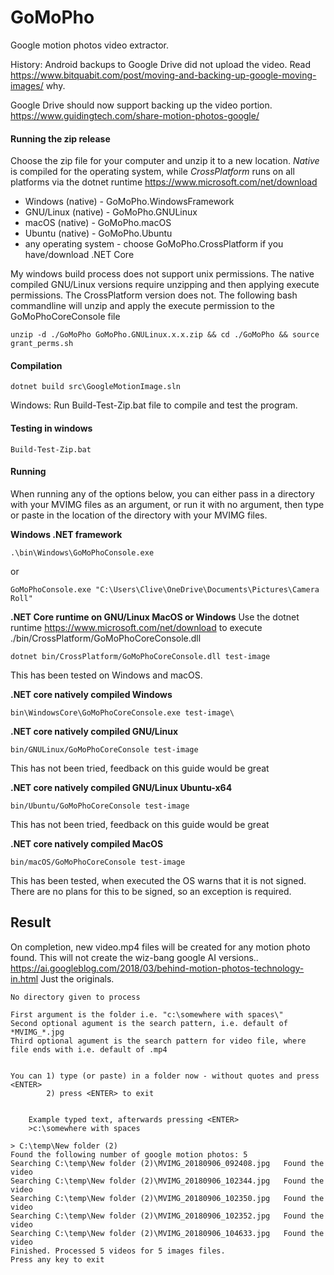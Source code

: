 # GoMoPho
Google motion photos video extractor.

History: Android backups to Google Drive did not upload the video. Read  https://www.bitquabit.com/post/moving-and-backing-up-google-moving-images/ why.

Google Drive should now support backing up the video portion. https://www.guidingtech.com/share-motion-photos-google/

#### Running the zip release
Choose the zip file for your computer and unzip it to a new location. *Native* is compiled for the operating system, while *CrossPlatform* runs on all platforms via the dotnet runtime https://www.microsoft.com/net/download
- Windows (native) - GoMoPho.WindowsFramework
- GNU/Linux (native) - GoMoPho.GNULinux
- macOS (native) - GoMoPho.macOS
- Ubuntu (native) - GoMoPho.Ubuntu
- any operating system - choose GoMoPho.CrossPlatform if you have/download .NET Core 

My windows build process does not support unix permissions. The native compiled GNU/Linux versions require unzipping and then applying execute permissions. The CrossPlatform version does not.
The following bash commandline will unzip and apply the execute permission to the GoMoPhoCoreConsole file
```
unzip -d ./GoMoPho GoMoPho.GNULinux.x.x.zip && cd ./GoMoPho && source grant_perms.sh
```

#### Compilation
```
dotnet build src\GoogleMotionImage.sln
```
Windows: Run  Build-Test-Zip.bat file to compile and test the program.

#### Testing in windows
```
Build-Test-Zip.bat
```

#### Running
When running any of the options below, you can either pass in a directory with your MVIMG files as an argument, or run it with no argument, then type or paste in the location of the directory with your MVIMG files.

**Windows .NET framework** 
```
.\bin\Windows\GoMoPhoConsole.exe
```
or
```
GoMoPhoConsole.exe "C:\Users\Clive\OneDrive\Documents\Pictures\Camera Roll"
```
**.NET Core runtime on GNU/Linux MacOS or Windows** 
Use the dotnet runtime https://www.microsoft.com/net/download to execute ./bin/CrossPlatform/GoMoPhoCoreConsole.dll
```
dotnet bin/CrossPlatform/GoMoPhoCoreConsole.dll test-image
```
This has been tested on Windows and macOS.

**.NET core natively compiled Windows** 
```
bin\WindowsCore\GoMoPhoCoreConsole.exe test-image\
```

**.NET core natively compiled GNU/Linux**
```
bin/GNULinux/GoMoPhoCoreConsole test-image
```
This has not been tried, feedback on this guide would be great

**.NET core natively compiled GNU/Linux Ubuntu-x64**
```
bin/Ubuntu/GoMoPhoCoreConsole test-image
```
This has not been tried, feedback on this guide would be great

**.NET core natively compiled MacOS**
```
bin/macOS/GoMoPhoCoreConsole test-image
```
This has been tested, when executed the OS warns that it is not signed.
There are no plans for this to be signed, so an exception is required.

## Result
On completion, new video.mp4 files will be created for any motion photo found.
This will not create the wiz-bang google AI versions.. https://ai.googleblog.com/2018/03/behind-motion-photos-technology-in.html
Just the originals.


```
No directory given to process

First argument is the folder i.e. "c:\somewhere with spaces\"
Second optional agument is the search pattern, i.e. default of *MVIMG_*.jpg
Third optional agument is the search pattern for video file, where file ends with i.e. default of .mp4


You can 1) type (or paste) in a folder now - without quotes and press <ENTER>
        2) press <ENTER> to exit


    Example typed text, afterwards pressing <ENTER>
    >c:\somewhere with spaces

> C:\temp\New folder (2)
Found the following number of google motion photos: 5
Searching C:\temp\New folder (2)\MVIMG_20180906_092408.jpg   Found the video
Searching C:\temp\New folder (2)\MVIMG_20180906_102344.jpg   Found the video
Searching C:\temp\New folder (2)\MVIMG_20180906_102350.jpg   Found the video
Searching C:\temp\New folder (2)\MVIMG_20180906_102352.jpg   Found the video
Searching C:\temp\New folder (2)\MVIMG_20180906_104633.jpg   Found the video
Finished. Processed 5 videos for 5 images files.
Press any key to exit
```